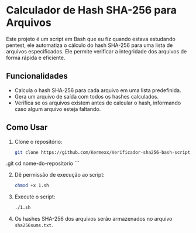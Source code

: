 # Calculador de Hash SHA-256 para Arquivos

Este projeto é um script em Bash que eu fiz quando estava estudando pentest, ele automatiza o cálculo do hash SHA-256 para uma lista de arquivos especificados. Ele permite verificar a integridade dos arquivos de forma rápida e eficiente.

## Funcionalidades

- Calcula o hash SHA-256 para cada arquivo em uma lista predefinida.
- Gera um arquivo de saída com todos os hashes calculados.
- Verifica se os arquivos existem antes de calcular o hash, informando caso algum arquivo esteja faltando.

## Como Usar

1. Clone o repositório:

    ```bash
    git clone https://github.com/Kermexx/Verificador-sha256-bash-script
.git
    cd nome-do-repositorio
    ```

2. Dê permissão de execução ao script:

    ```bash
    chmod +x 1.sh
    ```

3. Execute o script:

    ```bash
    ./1.sh
    ```

4. Os hashes SHA-256 dos arquivos serão armazenados no arquivo `sha256sums.txt`.
